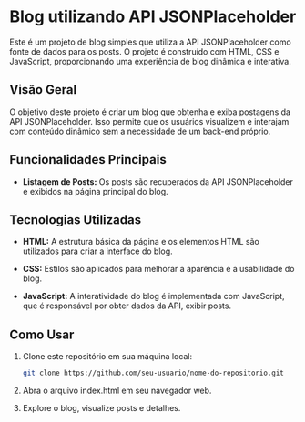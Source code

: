 # Blog utilizando API JSONPlaceholder

Este é um projeto de blog simples que utiliza a API JSONPlaceholder como fonte de dados para os posts. O projeto é construído com HTML, CSS e JavaScript, proporcionando uma experiência de blog dinâmica e interativa.

## Visão Geral

O objetivo deste projeto é criar um blog que obtenha e exiba postagens da API JSONPlaceholder. Isso permite que os usuários visualizem e interajam com conteúdo dinâmico sem a necessidade de um back-end próprio.

## Funcionalidades Principais

- **Listagem de Posts:** Os posts são recuperados da API JSONPlaceholder e exibidos na página principal do blog.

## Tecnologias Utilizadas

- **HTML:** A estrutura básica da página e os elementos HTML são utilizados para criar a interface do blog.

- **CSS:** Estilos são aplicados para melhorar a aparência e a usabilidade do blog.

- **JavaScript:** A interatividade do blog é implementada com JavaScript, que é responsável por obter dados da API, exibir posts.

## Como Usar

1. Clone este repositório em sua máquina local:

   ```bash
   git clone https://github.com/seu-usuario/nome-do-repositorio.git

2. Abra o arquivo index.html em seu navegador web.

3. Explore o blog, visualize posts e detalhes.
